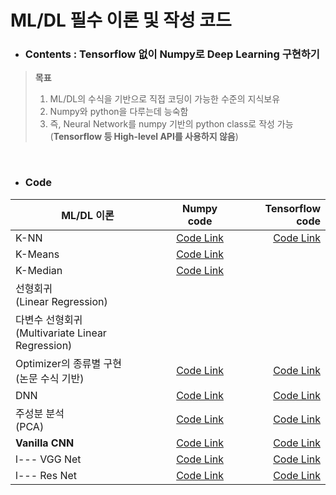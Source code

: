 # ML/DL 필수 이론 및 작성 코드


- ### Contents : Tensorflow 없이 Numpy로 Deep Learning 구현하기<br>
> **목표**
>1. ML/DL의 수식을 기반으로 직접 코딩이 가능한 수준의 지식보유 <br>
>2. Numpy와 python을 다루는데 능숙함 <br>
>3. 즉, Neural Network를 numpy 기반의 python class로 작성 가능<br> 
    (**Tensorflow 등 High-level API를 사용하지 않음**)

<br>

- ### Code<br>

| ML/DL 이론 | Numpy code | Tensorflow code |
|---|:---:|---:|
| K-NN | [Code Link](https://github.com/Deepstroy/resume/blob/master/Machine%20Learning%20Algorithm%20(KNN%2C%20Kmeans%2C%20DNN%2C%20CNN%2C%20RNN%2C%20etc...)/K-NN/KNN_numpy.ipynb) | [Code Link]() |
| K-Means | [Code Link](https://google.com) |  |
| K-Median | [Code Link](https://google.com) |  |
| 선형회귀<br>(Linear Regression) |   |   |
| 다변수 선형회귀<br>(Multivariate Linear Regression) |  |  |
| Optimizer의 종류별 구현<br> (논문 수식 기반)| [Code Link](https://google.com)  | [Code Link](https://google.com)  |
| DNN | [Code Link](https://google.com) | [Code Link](https://google.com) |
| 주성분 분석<br>(PCA) | [Code Link](https://google.com) | [Code Link](https://google.com) |
| __Vanilla CNN__ | [Code Link](https://google.com) | [Code Link](https://google.com) |
| l--- VGG Net | [Code Link](https://google.com) | [Code Link](https://google.com) |
| l--- Res Net | [Code Link](https://google.com) | [Code Link](https://google.com) |

